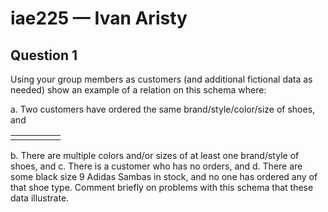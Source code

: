 # iae225 — Ivan Aristy
## Question 1

Using your group members as customers (and additional fictional data as needed) show an example of a relation on this schema where:

a. Two customers have ordered the same brand/style/color/size of shoes, and 


|     |     |     |     |     |
| --- | --- | --- | --- | --- |
|     |     |     |     |     |


b. There are multiple colors and/or sizes of at least one brand/style of shoes, and 
c. There is a customer who has no orders, and 
d. There are some black size 9 Adidas Sambas in stock, and no one has ordered any of that shoe type. Comment briefly on problems with this schema that these data illustrate.